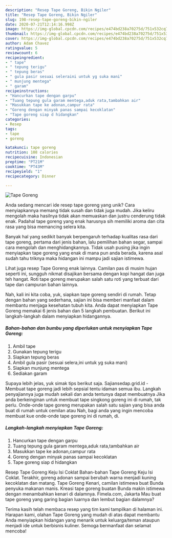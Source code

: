 ```yaml
---
description: "Resep Tape Goreng, Bikin Ngiler"
title: "Resep Tape Goreng, Bikin Ngiler"
slug: 198-resep-tape-goreng-bikin-ngiler
date: 2020-07-21T12:14:16.998Z
image: https://img-global.cpcdn.com/recipes/e474bd238a70275d/751x532cq70/tape-goreng-foto-resep-utama.jpg
thumbnail: https://img-global.cpcdn.com/recipes/e474bd238a70275d/751x532cq70/tape-goreng-foto-resep-utama.jpg
cover: https://img-global.cpcdn.com/recipes/e474bd238a70275d/751x532cq70/tape-goreng-foto-resep-utama.jpg
author: Adam Chavez
ratingvalue: 5
reviewcount: 6
recipeingredient:
- " tape"
- " tepung terigu"
- " tepung beras"
- " gula pasir sesuai seleraini untuk yg suka mani"
- " munjung mentega"
- " garam"
recipeinstructions:
- "Hancurkan tape dengan garpu"
- "Tuang tepung gula garam mentega,aduk rata,tambahkan air"
- "Masukkan tape ke adonan,campur rata"
- "Goreng dengan minyak panas sampai kecoklatan"
- "Tape goreng siap d hidangkan"
categories:
- Resep
tags:
- tape
- goreng

katakunci: tape goreng 
nutrition: 108 calories
recipecuisine: Indonesian
preptime: "PT21M"
cooktime: "PT43M"
recipeyield: "1"
recipecategory: Dinner

---
```



![Tape Goreng](https://img-global.cpcdn.com/recipes/e474bd238a70275d/751x532cq70/tape-goreng-foto-resep-utama.jpg)

Anda sedang mencari ide resep tape goreng yang unik? Cara menyiapkannya memang tidak susah dan tidak juga mudah. Jika keliru mengolah maka hasilnya tidak akan memuaskan dan justru cenderung tidak enak. Padahal tape goreng yang enak harusnya sih memiliki aroma dan cita rasa yang bisa memancing selera kita.

Banyak hal yang sedikit banyak berpengaruh terhadap kualitas rasa dari tape goreng, pertama dari jenis bahan, lalu pemilihan bahan segar, sampai cara mengolah dan menghidangkannya. Tidak usah pusing jika ingin menyiapkan tape goreng yang enak di mana pun anda berada, karena asal sudah tahu triknya maka hidangan ini mampu jadi sajian istimewa.

Lihat juga resep Tape Goreng enak lainnya. Camilan pas di musim hujan seperti ini, sungguh nikmat disajikan bersama dengan kopi hangat dan juga teh hangat. Roti tape goreng merupakan salah satu roti yang terbuat dari tape dan campuran bahan lainnya.


Nah, kali ini kita coba, yuk, siapkan tape goreng sendiri di rumah. Tetap dengan bahan yang sederhana, sajian ini bisa memberi manfaat dalam membantu menjaga kesehatan tubuh kita. Anda dapat menyiapkan Tape Goreng memakai 6 jenis bahan dan 5 langkah pembuatan. Berikut ini langkah-langkah dalam menyiapkan hidangannya.

<!--inarticleads1-->

##### Bahan-bahan dan bumbu yang diperlukan untuk menyiapkan Tape Goreng:

1. Ambil  tape
1. Gunakan  tepung terigu
1. Siapkan  tepung beras
1. Ambil  gula pasir (sesuai selera,ini untuk yg suka mani)
1. Siapkan  munjung mentega
1. Sediakan  garam


Supaya lebih jelas, yuk simak tips berikut saja. Sajiansedap.grid.id - Membuat tape goreng jadi lebih sepsial tentu idaman semua ibu. Langkah penyajiannya juga mudah sekali dan anda tentunya dapat membuatnya Jika anda berkeinginan untuk membuat tape singkong goreng ini di rumah, tak perlu. Onde-onde tape goreng merupakan salah satu sajian yang bisa anda buat di rumah untuk cemilan atau Nah, bagi anda yang ingin mencoba membuat kue onde-onde tape goreng ini di rumah, di. 

<!--inarticleads2-->

##### Langkah-langkah menyiapkan Tape Goreng:

1. Hancurkan tape dengan garpu
1. Tuang tepung gula garam mentega,aduk rata,tambahkan air
1. Masukkan tape ke adonan,campur rata
1. Goreng dengan minyak panas sampai kecoklatan
1. Tape goreng siap d hidangkan


Resep Tape Goreng Keju Isi Coklat Bahan-bahan Tape Goreng Keju Isi Coklat. Terakhir, goreng adonan sampai berubah warna menjadi kuning kecoklatan dan matang. Tape Goreng Kenari, camilan istimewa buat Bunda penyuka makanan manis. Kreasi tape goreng buatan Bunda makin istimewa dengan menambahkan kenari di dalamnya. Fimela.com, Jakarta Mau buat tape goreng yang garing bagian luarnya dan lembut bagian dalamnya? 

Terima kasih telah membaca resep yang tim kami tampilkan di halaman ini. Harapan kami, olahan Tape Goreng yang mudah di atas dapat membantu Anda menyiapkan hidangan yang menarik untuk keluarga/teman ataupun menjadi ide untuk berbisnis kuliner. Semoga bermanfaat dan selamat mencoba!
